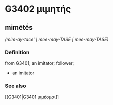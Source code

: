 # G3402 μιμητής

## mimētḗs

_(mim-ay-tace' | mee-may-TASE | mee-may-TASE)_

### Definition

from G3401; an imitator; follower; 

- an imitator

### See also

[[G3401|G3401 μιμέομαι]]
